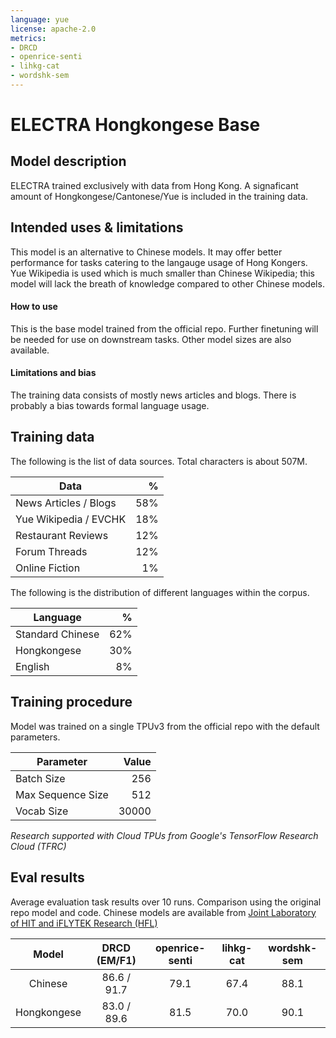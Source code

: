 ```yaml
---
language: yue
license: apache-2.0
metrics:
- DRCD
- openrice-senti
- lihkg-cat
- wordshk-sem
---
```


# ELECTRA Hongkongese Base

## Model description

ELECTRA trained exclusively with data from Hong Kong. A signaficant amount of Hongkongese/Cantonese/Yue is included in the training data.

## Intended uses & limitations

This model is an alternative to Chinese models. It may offer better performance for tasks catering to the langauge usage of Hong Kongers. Yue Wikipedia is used which is much smaller than Chinese Wikipedia; this model will lack the breath of knowledge compared to other Chinese models.

#### How to use

This is the base model trained from the official repo. Further finetuning will be needed for use on downstream tasks. Other model sizes are also available.

#### Limitations and bias

The training data consists of mostly news articles and blogs. There is probably a bias towards formal language usage. 

## Training data

The following is the list of data sources. Total characters is about 507M.

| Data                                              |   % |
| ------------------------------------------------- | --: |
| News Articles / Blogs                             | 58% |
| Yue Wikipedia / EVCHK                             | 18% |
| Restaurant Reviews                                | 12% |
| Forum Threads                                     | 12% |
| Online Fiction                                    |  1% |

The following is the distribution of different languages within the corpus.

| Language                                          |   % |
| ------------------------------------------------- | --: |
| Standard Chinese                                  | 62% |
| Hongkongese                                       | 30% |
| English                                           |  8% |

## Training procedure

Model was trained on a single TPUv3 from the official repo with the default parameters.

| Parameter                                        | Value |
| ------------------------------------------------ | ----: |
| Batch Size                                       | 256   |
| Max Sequence Size                                | 512   |
| Vocab Size                                       | 30000 |

 *Research supported with Cloud TPUs from Google's TensorFlow Research Cloud (TFRC)*

## Eval results

Average evaluation task results over 10 runs. Comparison using the original repo model and code. Chinese models are available from [Joint Laboratory of HIT and iFLYTEK Research (HFL)](https://huggingface.co/hfl)

| Model       | DRCD (EM/F1) | openrice-senti | lihkg-cat | wordshk-sem |
|:-----------:|:------------:|:--------------:|:---------:|:-----------:|
| Chinese     | 86.6 / 91.7  | 79.1           | 67.4      | 88.1        |
| Hongkongese | 83.0 / 89.6  | 81.5           | 70.0      | 90.1        |
